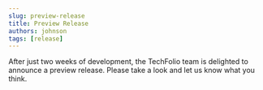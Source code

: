 ```yaml
---
slug: preview-release
title: Preview Release
authors: johnson
tags: [release]
---
```


After just two weeks of development, the TechFolio team is delighted to announce a preview release. Please take a look and let us know what you think. 
